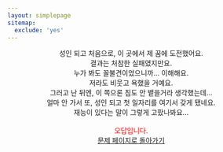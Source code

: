 ```yaml
---
layout: simplepage
sitemap:
  exclude: 'yes'
---
```



<p align="center">
성인 되고 처음으로, 이 곳에서 제 꿈에 도전했어요. <br>
결과는 처참한 실패였지만요. <br>
누가 봐도 꼴불견이었으니까... 이해해요. <br>
저라도 비웃고 욕했을 거예요. <br>
그러고 난 뒤엔, 이 쪽으론 침도 안 뱉을거라 생각했는데... <br>
얼마 안 가서 또, 성인 되고 첫 일자리를 여기서 갖게 됐네요. <br>
재능이 있다는 말이 그렇게 고팠나봐요... <br>
<br>
<span style="color: red">오답입니다.<br></span>
<a href="https://seil0224.github.io/labyrinth/un520181004" target="_blank">문제 페이지로 돌아가기</a>
<br>
</p>
